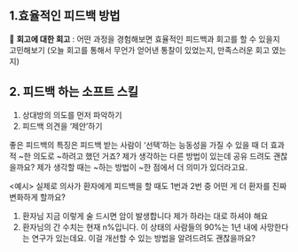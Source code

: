
## 1.효율적인 피드백 방법

💬 **회고에 대한 회고** : 어떤 과정을 경험해보면 효율적인 피드백과 회고를 할 수 있을지 고민해보기 (오늘 회고를 통해서 무언가 얻어낸 통찰이 있었는지, 만족스러운 회고 였는지)


## 2. 피드백 하는 소프트 스킬

1. 상대방의 의도를 먼저 파악하기
2. 피드백 의견을 ‘제안’하기

좋은 피드백의 특징은 피드백 받는 사람이 ‘선택’하는 능동성을 가질 수 있을 때 더 효과적
~한 의도로 ~하려고 했던 거죠? 제가 생각하는 다른 방법이 있는데 공유 드려도 괜찮을까요? 제가 생각할 때는 ~하는 방법이 ~한 점에서 더 의미가 있더라고요.

<예시>
실제로 의사가 환자에게 피드백을 할 때도 1번과 2번 중 어떤 게 더 환자를 진짜 변화하게 할까요?
1. 환자님 지금 이렇게 술 드시면 암이 발생합니다 제가 하라는 대로 하셔야 해요
2. 환자님의 간 수치는 현재 n%입니다. 이 상태의 사람들의 90%는 1년 내에 사망한다는 연구가 있는데요. 이걸 개선할 수 있는 방법을 알려드려도 괜찮을까요?

